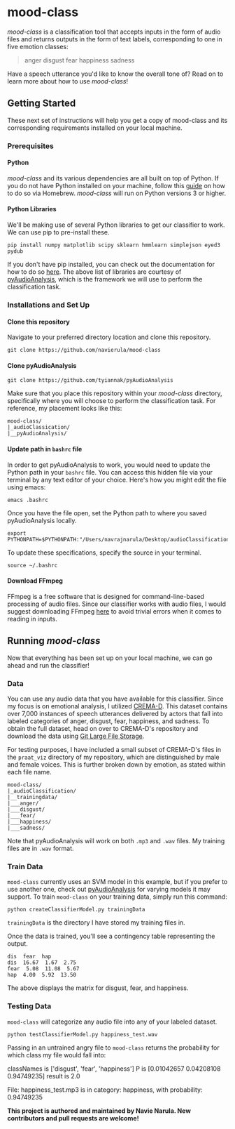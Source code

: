 # mood-class

<i>mood-class</i> is a classification tool that accepts inputs in the form of audio files and returns outputs in the form of text labels, corresponding to one in five emotion classes:
> anger 
> disgust 
> fear
> happiness
> sadness

Have a speech utterance you'd like to know the overall tone of? Read on to learn more about how to use <i>mood-class</i>!

## Getting Started

These next set of instructions will help you get a copy of mood-class and its corresponding requirements installed on your local machine.

### Prerequisites

#### Python
<i>mood-class</i> and its various dependencies are all built on top of Python. If you do not have Python installed on your machine, follow this [guide](https://wsvincent.com/install-python3-mac/) on how to do so via Homebrew. <i>mood-class</i> will run on Python versions 3 or higher.

#### Python Libraries
We'll be making use of several Python libraries to get our classifier to work. We can use pip to pre-install these. 
```
pip install numpy matplotlib scipy sklearn hmmlearn simplejson eyed3 pydub
```
If you don't have pip installed, you can check out the documentation for how to do so [here](https://pip.pypa.io/en/stable/installing/). The above list of libraries are courtesy of [pyAudioAnalysis](https://github.com/tyiannak/pyAudioAnalysis), which is the framework we will use to perform the classification task. 

### Installations and Set Up

#### Clone this repository

Navigate to your preferred directory location and clone this repository.

```
git clone https://github.com/navierula/mood-class
```
#### Clone pyAudioAnalysis

```
git clone https://github.com/tyiannak/pyAudioAnalysis
```
Make sure that you place this repository within your <i>mood-class</i> directory, specifically where you will choose to perform the classification task. For reference, my placement looks like this:
```
mood-class/
|_audioClassication/
|__pyAudioAnalysis/
```

#### Update path in `bashrc` file

In order to get pyAudioAnalysis to work, you would need to update the Python path in your `bashrc` file. You can access this hidden file via your terminal by any text editor of your choice. Here's how you might edit the file using emacs:

```
emacs .bashrc
```
Once you have the file open, set the Python path to where you saved pyAudioAnalysis locally. 

```
export PYTHONPATH=$PYTHONPATH:"/Users/navrajnarula/Desktop/audioClassification/pyAudioAnalysis
```

To update these specifications, specify the source in your terminal.

```
source ~/.bashrc
```
#### Download FFmpeg 

FFmpeg is a free software that is designed for command-line-based processing of audio files. Since our classifier works with audio files, I would suggest downloading FFmpeg [here](https://www.ffmpeg.org/download.html) to avoid trivial errors when it comes to reading in inputs. 

## Running <i>mood-class</i>

Now that everything has been set up on your local machine, we can go ahead and run the classifier!

### Data

You can use any audio data that you have available for this classifier. Since my focus is on emotional analysis, I utilized [CREMA-D](https://github.com/CheyneyComputerScience/CREMA-D). This dataset contains over 7,000 instances of speech utterances delivered by actors that fall into labeled categories of anger, disgust, fear, happiness, and sadness. To obtain the full dataset, head on over to CREMA-D's repository and download the data using [Git Large File Storage](https://git-lfs.github.com/). 

For testing purposes, I have included a small subset of CREMA-D's files in the `praat_viz` directory of my repository, which are distinguished by male and female voices. This is further broken down by emotion, as stated within each file name.

```
mood-class/
|_audioClassification/
|__trainingdata/
|___anger/
|___disgust/
|___fear/
|___happiness/
|___sadness/
```
Note that pyAudioAnalysis will work on both `.mp3` and `.wav` files. My training files are in `.wav` format.

### Train Data

`mood-class` currently uses an SVM model in this example, but if you prefer to use another one, check out [pyAudioAnalysis](https://github.com/tyiannak/pyAudioAnalysis) for varying models it may support. To train `mood-class` on your training data, simply run this command:

```
python createClassifierModel.py trainingData
```
`trainingData` is the directory I have stored my training files in.

Once the data is trained, you'll see a contingency table representing the output.

```
dis  fear  hap  
dis  16.67  1.67  2.75  
fear  5.08  11.08  5.67  
hap  4.00  5.92  13.50  
```
The above displays the matrix for disgust, fear, and happiness.

### Testing Data

`mood-class` will categorize any audio file into any of your labeled dataset. 

```
python testClassifierModel.py happiness_test.wav
```
Passing in an untrained angry file to `mood-class` returns the probability for which class my file would fall into:

classNames is ['disgust', 'fear', 'happiness']
P is [0.01042657 0.04208108 0.94749235]
result is 2.0

File: happiness_test.mp3 is in category: happiness, with probability:  0.94749235

<b> This project is authored and maintained by Navie Narula. New contributors and pull requests are welcome!</b>